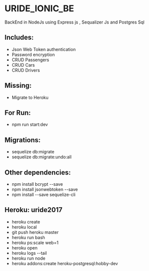 # URIDE_IONIC_BE
BackEnd in NodeJs using Express js , Sequalizer Js and Postgres Sql

## Includes:
* Json Web Token authentication
* Password encryption
* CRUD Passengers
* CRUD Cars
* CRUD Drivers

## Missing:
* Migrate to Heroku

## For Run:
* npm run start:dev

## Migrations:
* sequelize db:migrate
* sequelize db:migrate:undo:all

## Other dependencies:
* npm install bcrypt --save
* npm install jsonwebtoken --save
* npm install --save sequelize-cli

##  Heroku: uride2017
* heroku create
* heroku local
* git push heroku master
* heroku run bash
* heroku ps:scale web=1
* heroku open
* heroku logs --tail
* heroku run node
* heroku addons:create heroku-postgresql:hobby-dev
